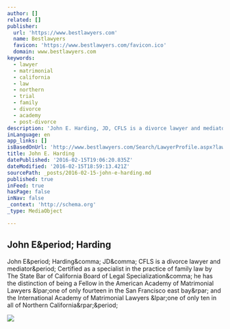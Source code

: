 ```yaml
---
author: []
related: []
publisher:
  url: 'https://www.bestlawyers.com'
  name: Bestlawyers
  favicon: 'https://www.bestlawyers.com/favicon.ico'
  domain: www.bestlawyers.com
keywords:
  - lawyer
  - matrimonial
  - california
  - law
  - northern
  - trial
  - family
  - divorce
  - academy
  - post-divorce
description: 'John E. Harding, JD, CFLS is a divorce lawyer and mediator. Certified as a specialist in the practice of family law by The State Bar of California Board of Legal Specialization, he has the distinction of being a Fellow in the American Academy of Matrimonial Lawyers (one of only fourteen in the San Francisco east bay) and the International Academy of Matrimonial Lawyers (one of only ten in all of Northern California).'
inLanguage: en
app_links: []
isBasedOnUrl: 'http://www.bestlawyers.com/Search/LawyerProfile.aspx?lawyer_id=203294'
title: John E. Harding
datePublished: '2016-02-15T19:06:20.835Z'
dateModified: '2016-02-15T18:59:13.421Z'
sourcePath: _posts/2016-02-15-john-e-harding.md
published: true
inFeed: true
hasPage: false
inNav: false
_context: 'http://schema.org'
_type: MediaObject

---
```

<article style=""><h1>John E&amp;period; Harding</h1><p>John E&amp;period; Harding&amp;comma; JD&amp;comma; CFLS is a divorce lawyer and mediator&amp;period; Certified as a specialist in the practice of family law by The State Bar of California Board of Legal Specialization&amp;comma; he has the distinction of being a Fellow in the American Academy of Matrimonial Lawyers &amp;lpar;one of only fourteen in the San Francisco east bay&amp;rpar; and the International Academy of Matrimonial Lawyers &amp;lpar;one of only ten in all of Northern California&amp;rpar;&amp;period;</p><img src="https://www.bestlawyers.com/Telerik.Web.UI.WebResource.axd?imgid=f2ae6b3cc14049f38cbc7a7429882c0f&amp;type=rbi" /></article>